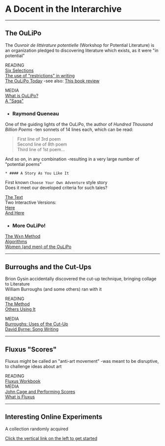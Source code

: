 # A Docent in the Interarchive

----

## The OuLiPo
The _Ouvroir de littérature potentielle_ (Workshop for Potential Literature) is an organization pledged to discovering literature which exists, as it were "in  potential" 

READING  
[Six Selections](https://nickm.com/classes/the_word_made_digital/resources/12-oulipo-p.pdf)  
[The use of "restrictions" in writing](https://www.theguardian.com/books/booksblog/2013/jul/12/oulipo-freeing-literature-tightening-rules)  
[The OuLiPo Today](https://www.publishersweekly.com/pw/by-topic/industry-news/tip-sheet/article/70103-what-is-the-oulipo.html) -see also: [This book review](https://therumpus.net/2012/04/a-history-of-potential/)  

MEDIA  
[What is OuLiPo?](https://www.westernsydney.edu.au/writing_and_society/events/writing_and_society_seminars/2014_seminars/jacques_roubaud_on_what_is_oulipo)  
[A "Saga"](https://vimeo.com/29581099)
    
  * ### Raymond Queneau
One of the guiding lights of the OuLiPo, the author of  _Hundred Thousand Billion Poems_ -ten sonnets of 14 lines each, which can be read:  
> First line of 3rd poem  
Second line of 8th poem  
Third line of 1st poem...  

  And so on, in any combination -resulting in a very large number of "potential poems"

    * #### A Story As You Like It
First known `Choose Your Own Adventure` style story  
Does it meet our developed criteria for such tales?  

[The Text](http://www.zachhorton.com/mmr/files/Queneau_Raymond._A_Story_As_You_Like_It._OuLiPo--a_Primer_of_Potential_Literature._156-158.pdf?id=301219)  
Two Interactive Versions:  
[Here](https://www.thing.de/projekte/7:9%23/queneau_1.html)  
[And Here](http://post-post.net/asyoulikeit/)

* ### More OuLiPo!

[The W±n Method](https://www.mcsweeneys.net/articles/jean-lescure-from-the-n-7-method-an-individual-case-of-the-w-n-method)  
[Algorithms](http://www.languageisavirus.com/creative-writing-techniques/oulipo.php#.XXelMyhKhjU)  
[Women (and men) of the OuLiPo](https://eoagh.com/an-interview-with-harry-mathews/all/1/)  

----

## Burroughs and the Cut-Ups
Brion Gysin accidentally discovered the cut-up technique, bringing collage to Literature  
William Burroughs (and some others) ran with it  

READING   
[The Method](http://www.ubu.com/papers/burroughs_gysin.html)  
[Others Using It](https://www.faena.com/aleph/articles/cut-up-the-creative-technique-used-by-burroughs-dylan-bowie-and-cobain/)  
 
MEDIA    
[Burroughs: Uses of the Cut-Up](https://www.youtube.com/watch?v=MLghchFkttM)  
[David Byrne: Song Writing](https://www.youtube.com/watch?v=SLv_bPF-dyM)  
  
----  
  
## Fluxus "Scores"
Fluxus might be called an "anti-art movement" -was meant to be disruptive, to challenge ideas about art  

READING  
[Fluxus Workbook](https://www.thing.net/~grist/ld/fluxusworkbook.pdf)  
MEDIA  
[John Cage and Performing Scores](https://www.youtube.com/watch?v=064qvwX_-kA)  
[What is Fluxus](https://www.youtube.com/watch?v=cGZ9OS1Oj14)

----
  
## Interesting Online Experiments
A collection randomly acquired  

[Click the vertical link on the left to get started](http://fbaul-dcnm.pt/nadiacarmo/re-writing/about.html) 



 



















    
